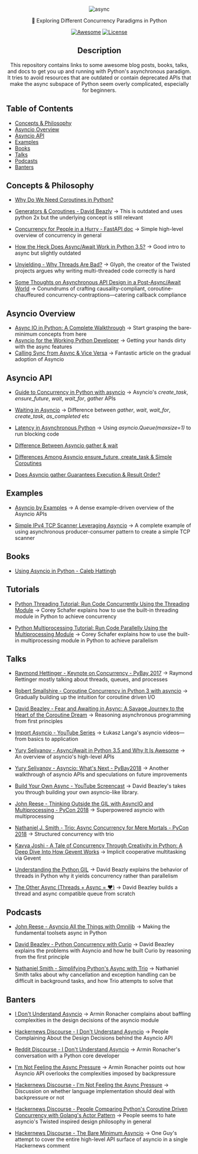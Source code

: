 <div align="center">

![async](https://user-images.githubusercontent.com/30027932/114286121-d4fef400-9a7d-11eb-9e1c-34904ac79aa3.png)


🌿 Exploring Different Concurrency Paradigms in Python

[![Awesome](https://awesome.re/badge-flat.svg)](https://awesome.re)
[![License](https://img.shields.io/cocoapods/l/AFNetworking?style=flat-square)](https://github.com/rednafi/think-asyncio/blob/master/LICENSE)

</div>


<div align="center">

## Description

This repository contains links to some awesome blog posts, books, talks, and docs to get you up and running with Python's asynchronous paradigm. It tries to avoid resources that are outdated or contain deprecated APIs that make the async subspace of Python seem overly complicated, especially for beginners.

</div>

## Table of Contents

* [Concepts &amp; Philosophy](#concepts--philosophy)
* [Asyncio Overview](#asyncio-overview)
* [Asyncio API](#asyncio-api)
* [Examples](#examples)
* [Books](#books)
* [Talks](#talks)
* [Podcasts](#podcasts)
* [Banters](#banters)

## Concepts & Philosophy

* [Why Do We Need Coroutines in Python?](https://stackoverflow.com/questions/40925797/why-do-we-need-coroutines-in-python)
* [Generators & Coroutines - David Beazly](http://www.dabeaz.com/coroutines/Coroutines.pdf) -> This is outdated and uses python 2x but the underlying concept is still relevant


* [Concurrency for People in a Hurry - FastAPI doc](https://fastapi.tiangolo.com/async/) -> Simple high-level overview of concurrency in general
* [How the Heck Does Async/Await Work in Python 3.5?](https://snarky.ca/how-the-heck-does-async-await-work-in-python-3-5/) -> Good intro to async but slightly outdated

* [Unyielding - Why Threads Are Bad?](https://glyph.twistedmatrix.com/2014/02/unyielding.html) -> Glyph, the creator of the Twisted projects argues why writing multi-threaded code correctly is hard

* [Some Thoughts on Asynchronous API Design in a Post-Async/Await World](https://vorpus.org/blog/some-thoughts-on-asynchronous-api-design-in-a-post-asyncawait-world/) -> Conundrums of crafting causality-compliant, coroutine-chauffeured concurrency-contraptions—catering callback compliance

## Asyncio Overview

* [Async IO in Python: A Complete Walkthrough](https://realpython.com/async-io-python/) -> Start grasping the bare-minimum concepts from here
* [Asyncio for the Working Python Developer](https://yeray.dev/python/asyncio/asyncio-for-the-working-python-developer) -> Getting your hands dirty with the async features
* [Calling Sync from Async & Vice Versa](https://www.aeracode.org/2018/02/19/python-async-simplified/) -> Fantastic article on the gradual adoption of Asyncio


## Asyncio API

* [Guide to Concurrency in Python with asyncio](https://www.integralist.co.uk/posts/python-asyncio/#gather) -> Asyncio's *create_task*, *ensure_future*, *wait*, *wait_for*, *gather* APIs

* [Waiting in Asyncio](https://hynek.me/articles/waiting-in-asyncio/) -> Difference between *gather*, *wait*, *wait_for*, *create_task*, *as_completed* etc

* [Latency in Asynchronous Python](https://nullprogram.com/blog/2020/05/24/) -> Using *asyncio.Queue(maxsize=1)* to run blocking code

* [Difference Between Asyncio gather & wait](https://stackoverflow.com/questions/42231161/asyncio-gather-vs-asyncio-wait#:~:text=gather%20mainly%20focuses%20on%20gathering,just%20waits%20on%20the%20futures.)

* [Differences Among Asyncio ensure_future, create_task & Simple Coroutines](https://stackoverflow.com/questions/36342899/asyncio-ensure-future-vs-baseeventloop-create-task-vs-simple-coroutine#:~:text=ensure_future%20is%20a%20method%20to,implement%20this%20function%20different%20ways.)

* [Does Asyncio gather Guarantees Execution & Result Order?](https://stackoverflow.com/questions/54668701/asyncio-gather-scheduling-order-guarantee#:~:text=Yes%2C%20at%20least%20from%20the,of%20them%20one%20by%20one.)


## Examples

* [Asyncio by Examples](https://www.pythonsheets.com/notes/python-asyncio.html#) -> A dense example-driven overview of the Asyncio APIs

* [Simple IPv4 TCP Scanner Leveraging Asyncio](https://github.com/rednafi/tcp-port-scanner) -> A complete example of using asynchronous producer-consumer pattern to create a simple TCP scanner


## Books

* [Using Asyncio in Python - Caleb Hattingh](https://www.goodreads.com/book/show/50083143-using-asyncio-in-python?ac=1&from_search=true&qid=Ozrygzthcs&rank=3)


## Tutorials

* [Python Threading Tutorial: Run Code Concurrently Using the Threading Module](https://www.youtube.com/watch?v=IEEhzQoKtQU) -> Corey Schafer explains how to use the built-in threading module in Python to achieve concurrency

* [Python Multiprocessing Tutorial: Run Code Parallelly Using the Multiprocessing Module](https://www.youtube.com/watch?v=fKl2JW_qrso&t=36s) -> Corey Schafer explains how to use the built-in multiprocessing module in Python to achieve parallelism

## Talks

* [Raymond Hettinger - Keynote on Concurrency - PyBay 2017](https://www.youtube.com/watch?v=9zinZmE3Ogk) -> Raymond Rettinger mostly talking about threads, queues, and processes

* [Robert Smallshire - Coroutine Concurrency in Python 3 with asyncio](https://www.youtube.com/watch?v=c5wodlqGK-M&t=2782s) -> Gradually building up the intuition for coroutine driven I/O

* [David Beazley - Fear and Awaiting in Async: A Savage Journey to the Heart of the Coroutine Dream](https://www.youtube.com/watch?v=E-1Y4kSsAFc&list=RDQMFa6jr3zatoc&index=3) -> Reasoning asynchronous programming from first principles

* [Import Asyncio - YouTube Series](https://www.youtube.com/watch?v=Xbl7XjFYsN4&t=18s) -> Łukasz Langa's asyncio videos—from basics to application

* [Yury Selivanov - Async/Await in Python 3.5 and Why It Is Awesome](https://www.youtube.com/watch?v=m28fiN9y_r8&t=1s) -> An overview of asyncio's high-level APIs

* [Yury Selivanov - Asyncio: What's Next - PyBay2018](https://www.youtube.com/watch?v=vem5GHboRNM) -> Another walkthrough of asyncio APIs and speculations on future improvements

* [Build Your Own Async - YouTube Screencast](https://www.youtube.com/watch?v=Y4Gt3Xjd7G8) -> David Beazley's takes you through building your own asyncio-like library.

* [John Reese - Thinking Outside the GIL with AsyncIO and Multiprocessing - PyCon 2018](https://www.youtube.com/watch?v=0kXaLh8Fz3k&t=125s) -> Superpowered asyncio with multiprocessing

* [Nathaniel J. Smith - Trio: Async Concurrency for Mere Mortals - PyCon 2018](https://www.youtube.com/watch?v=oLkfnc_UMcE&t=76s) -> Structured concurrency with trio

* [Kavya Joshi - A Tale of Concurrency Through Creativity in Python: A Deep Dive Into How Gevent Works](https://www.youtube.com/watch?v=GunMToxbE0E) -> Implicit cooperative multitasking via Gevent

* [Understanding the Python GIL](https://www.youtube.com/watch?v=Obt-vMVdM8s&t=33s) -> David Beazly explains the behavior of threads in Python why it yields concurrency rather than parallelism


* [The Other Async (Threads + Async = ❤️)](https://www.youtube.com/watch?v=x1ndXuw7S0s) -> David Beazley builds a thread and async compatible queue from scratch

## Podcasts

* [John Reese - Asyncio All the Things with Omnilib](https://talkpython.fm/episodes/show/304/asyncio-all-the-things-with-omnilib) -> Making the fundamental toolsets async in Python

* [David Beazley - Python Concurrency with Curio](https://talkpython.fm/episodes/show/107/python-concurrency-with-curio) -> David Beazley explains the problems with Asyncio and how he built Curio by reasoning from the first principle

* [Nathaniel Smith - Simplifying Python's Async with Trio](https://talkpython.fm/episodes/show/167/simplifying-pythons-async-with-trio) -> Nathaniel Smith talks about why cancellation and exception handling can be difficult in background tasks, and how Trio attempts to solve that


## Banters

* [I Don't Understand Asyncio](https://lucumr.pocoo.org/2016/10/30/i-dont-understand-asyncio/) -> Armin Ronacher complains about baffling complexities in the design decisions of the asyncio module

* [Hackernews Discourse - I Don't Understand Asyncio](https://news.ycombinator.com/item?id=12829759) -> People Complaining About the Design Decisions behind the Asyncio API

* [Reddit Discourse - I Don't Understand Asyncio](https://www.reddit.com/r/Python/comments/5a6gmv/i_dont_understand_pythons_asyncio_armin_ronachers/) -> Armin Ronacher's conversation with a Python core developer

* [I'm Not Feeling the Async Pressure](https://lucumr.pocoo.org/2020/1/1/async-pressure/) -> Armin Ronacher points out how Asyncio API overlooks the complexities imposed by backpressure

* [Hackernews Discourse - I'm Not Feeling the Async Pressure](https://news.ycombinator.com/item?id=21927427) -> Discussion on whether language implementation should deal with backpressure or not

* [Hackernews Discourse - People Comparing Python's Coroutine Driven Concurrency with Golang's Actor Pattern](https://news.ycombinator.com/item?id=23289563) -> People seems to hate asyncio's Twisted inspired design philosophy in general

* [Hackernews Discourse - The Bare Minimum Asyncio](https://news.ycombinator.com/item?id=17714304) -> One Guy's attempt to cover the entire high-level API surface of asyncio in a single Hackernews comment
